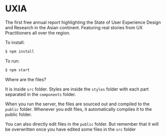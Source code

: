 # UXIA

The first free annual report highlighting the State of User Experience Design and Research in the Asian continent. Featuring real stories from UX Practitioners all over the region.

To install:
```bash
$ npm install
```

To run:
```bash
$ npm start
```

Where are the files?

It is inside `src` folder. Styles are inside the `styles` folder with each part separated in the `components` folder.

When you run the server, the files are sourced out and compiled to the `public` folder. Whenever you edit files,
it automatically compiles it to the public folder.

You can also directly edit files in the `public` folder. But remember that it will be overwritten once you have
edited some files in the `src` folder